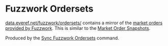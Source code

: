 # Fuzzwork Ordersets

[data.everef.net/fuzzwork/ordersets/](https://data.everef.net/fuzzwork/ordersets/) contains a mirror of the [market orders provided by Fuzzwork](https://market.fuzzwork.co.uk/api/).
This is similar to the [Market Order Snapshots](market-orders.md).

Produced by the [Sync Fuzzwork Ordersets](../commands/sync-fuzzwork-ordersets.md) command.
